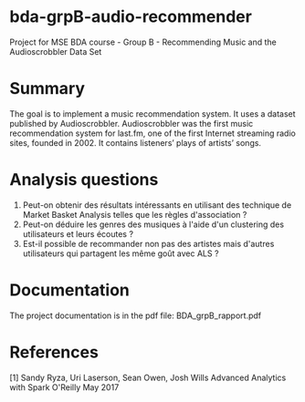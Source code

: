 # bda-grpB-audio-recommender
Project for MSE BDA course - Group B - Recommending Music and the Audioscrobbler Data Set

# Summary
The goal is to implement a music recommendation system. It uses a dataset published by Audioscrobbler. Audioscrobbler was the first music recommendation system for last.fm, one of the first Internet streaming radio sites, founded in 2002. It contains listeners’ plays of artists’ songs.

# Analysis questions
1. Peut-on obtenir des résultats intéressants en utilisant des technique de Market Basket Analysis telles que les règles d'association ?
2. Peut-on déduire les genres des musiques à l'aide d'un clustering des utilisateurs et leurs écoutes ?
3. Est-il possible de recommander non pas des artistes mais d'autres utilisateurs qui partagent les même goût avec ALS ?

# Documentation
The project documentation is in the pdf file: BDA_grpB_rapport.pdf

# References
[1] Sandy Ryza, Uri Laserson, Sean Owen, Josh Wills Advanced Analytics with Spark O'Reilly May 2017
